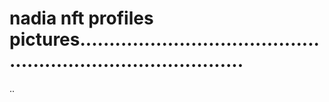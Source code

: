 # nadia nft profiles pictures.................................................................................
..
